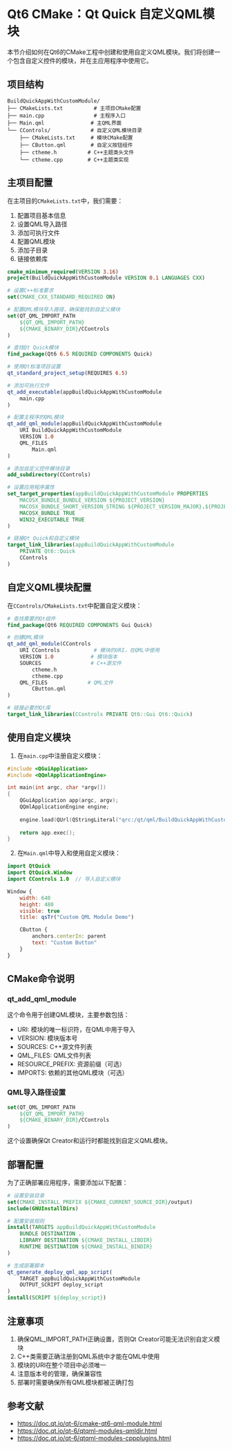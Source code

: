 # Qt6 CMake：Qt Quick 自定义QML模块

本节介绍如何在Qt6的CMake工程中创建和使用自定义QML模块。我们将创建一个包含自定义控件的模块，并在主应用程序中使用它。

## 项目结构
```
BuildQuickAppWithCustomModule/
├── CMakeLists.txt          # 主项目CMake配置
├── main.cpp                # 主程序入口
├── Main.qml               # 主QML界面
└── CControls/             # 自定义QML模块目录
    ├── CMakeLists.txt     # 模块CMake配置
    ├── CButton.qml        # 自定义按钮组件
    ├── ctheme.h          # C++主题类头文件
    └── ctheme.cpp        # C++主题类实现
```

## 主项目配置
在主项目的`CMakeLists.txt`中，我们需要：
1. 配置项目基本信息
2. 设置QML导入路径
3. 添加可执行文件
4. 配置QML模块
5. 添加子目录
6. 链接依赖库

```cmake
cmake_minimum_required(VERSION 3.16)
project(BuildQuickAppWithCustomModule VERSION 0.1 LANGUAGES CXX)

# 设置C++标准要求
set(CMAKE_CXX_STANDARD_REQUIRED ON)

# 配置QML模块导入路径，确保能找到自定义模块
set(QT_QML_IMPORT_PATH
    ${QT_QML_IMPORT_PATH}
    ${CMAKE_BINARY_DIR}/CControls
)

# 查找Qt Quick模块
find_package(Qt6 6.5 REQUIRED COMPONENTS Quick)

# 使用Qt标准项目设置
qt_standard_project_setup(REQUIRES 6.5)

# 添加可执行文件
qt_add_executable(appBuildQuickAppWithCustomModule
    main.cpp
)

# 配置主程序的QML模块
qt_add_qml_module(appBuildQuickAppWithCustomModule
    URI BuildQuickAppWithCustomModule
    VERSION 1.0
    QML_FILES
        Main.qml
)

# 添加自定义控件模块目录
add_subdirectory(CControls)

# 设置应用程序属性
set_target_properties(appBuildQuickAppWithCustomModule PROPERTIES
    MACOSX_BUNDLE_BUNDLE_VERSION ${PROJECT_VERSION}
    MACOSX_BUNDLE_SHORT_VERSION_STRING ${PROJECT_VERSION_MAJOR}.${PROJECT_VERSION_MINOR}
    MACOSX_BUNDLE TRUE
    WIN32_EXECUTABLE TRUE
)

# 链接Qt Quick和自定义模块
target_link_libraries(appBuildQuickAppWithCustomModule
    PRIVATE Qt6::Quick
    CControls
)
```

## 自定义QML模块配置
在`CControls/CMakeLists.txt`中配置自定义模块：

```cmake
# 查找需要的Qt组件
find_package(Qt6 REQUIRED COMPONENTS Gui Quick)

# 创建QML模块
qt_add_qml_module(CControls
    URI CControls           # 模块的URI，在QML中使用
    VERSION 1.0            # 模块版本
    SOURCES                # C++源文件
        ctheme.h
        ctheme.cpp
    QML_FILES             # QML文件
        CButton.qml
)

# 链接必要的Qt库
target_link_libraries(CControls PRIVATE Qt6::Gui Qt6::Quick)
```

## 使用自定义模块
1. 在`main.cpp`中注册自定义模块：
```cpp
#include <QGuiApplication>
#include <QQmlApplicationEngine>

int main(int argc, char *argv[])
{
    QGuiApplication app(argc, argv);
    QQmlApplicationEngine engine;
    
    engine.load(QUrl(QStringLiteral("qrc:/qt/qml/BuildQuickAppWithCustomModule/Main.qml")));
    
    return app.exec();
}
```

2. 在`Main.qml`中导入和使用自定义模块：
```qml
import QtQuick
import QtQuick.Window
import CControls 1.0  // 导入自定义模块

Window {
    width: 640
    height: 480
    visible: true
    title: qsTr("Custom QML Module Demo")

    CButton {
        anchors.centerIn: parent
        text: "Custom Button"
    }
}
```

## CMake命令说明

### qt_add_qml_module
这个命令用于创建QML模块，主要参数包括：
- URI: 模块的唯一标识符，在QML中用于导入
- VERSION: 模块版本号
- SOURCES: C++源文件列表
- QML_FILES: QML文件列表
- RESOURCE_PREFIX: 资源前缀（可选）
- IMPORTS: 依赖的其他QML模块（可选）

### QML导入路径设置
```cmake
set(QT_QML_IMPORT_PATH
    ${QT_QML_IMPORT_PATH}
    ${CMAKE_BINARY_DIR}/CControls
)
```
这个设置确保Qt Creator和运行时都能找到自定义QML模块。

## 部署配置
为了正确部署应用程序，需要添加以下配置：

```cmake
# 设置安装目录
set(CMAKE_INSTALL_PREFIX ${CMAKE_CURRENT_SOURCE_DIR}/output)
include(GNUInstallDirs)

# 配置安装规则
install(TARGETS appBuildQuickAppWithCustomModule
    BUNDLE DESTINATION .
    LIBRARY DESTINATION ${CMAKE_INSTALL_LIBDIR}
    RUNTIME DESTINATION ${CMAKE_INSTALL_BINDIR}
)

# 生成部署脚本
qt_generate_deploy_qml_app_script(
    TARGET appBuildQuickAppWithCustomModule
    OUTPUT_SCRIPT deploy_script
)
install(SCRIPT ${deploy_script})
```

## 注意事项
1. 确保QML_IMPORT_PATH正确设置，否则Qt Creator可能无法识别自定义模块
2. C++类需要正确注册到QML系统中才能在QML中使用
3. 模块的URI在整个项目中必须唯一
4. 注意版本号的管理，确保兼容性
5. 部署时需要确保所有QML模块都被正确打包

## 参考文献
- https://doc.qt.io/qt-6/cmake-qt6-qml-module.html
- https://doc.qt.io/qt-6/qtqml-modules-qmldir.html
- https://doc.qt.io/qt-6/qtqml-modules-cppplugins.html